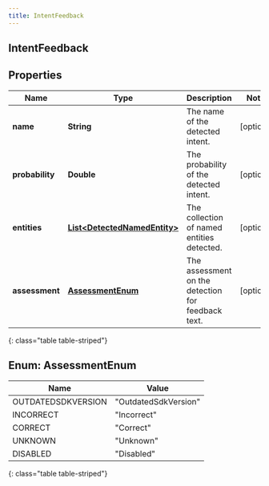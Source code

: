 ```yaml
---
title: IntentFeedback
---
```

## IntentFeedback


## Properties

| Name | Type | Description | Notes |
| ------------ | ------------- | ------------- | ------------- |
| **name** | <!----><!---->**String**<!----> | The name of the detected intent. |  [optional] |
| **probability** | <!----><!---->**Double**<!----> | The probability of the detected intent. |  [optional] |
| **entities** | <!----><!---->[**List&lt;DetectedNamedEntity&gt;**](DetectedNamedEntity.html)<!----> | The collection of named entities detected. |  [optional] |
| **assessment** | [**AssessmentEnum**](#AssessmentEnum)<!----> | The assessment on the detection for feedback text. |  [optional] |
{: class="table table-striped"}


<a name="AssessmentEnum"></a>

## Enum: AssessmentEnum

| Name | Value |
| ---- | ----- |
| OUTDATEDSDKVERSION | &quot;OutdatedSdkVersion&quot; |
| INCORRECT | &quot;Incorrect&quot; |
| CORRECT | &quot;Correct&quot; |
| UNKNOWN | &quot;Unknown&quot; |
| DISABLED | &quot;Disabled&quot; |
{: class="table table-striped"}




